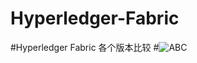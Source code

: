 # Hyperledger-Fabric
#Hyperledger Fabric 各个版本比较
#![ABC](http://avatar.csdn.net/D/6/7/1_qq_21376985.jpg) 
